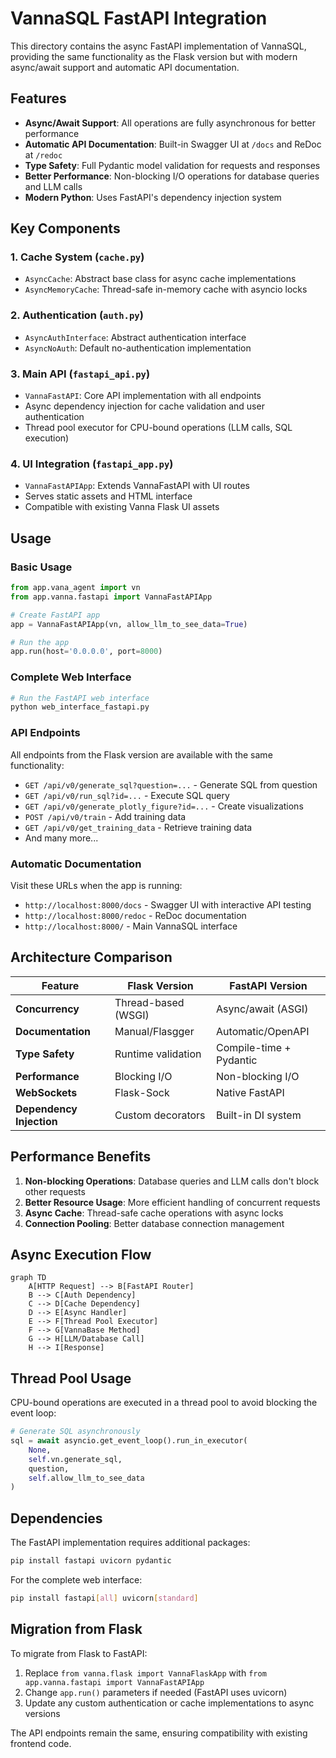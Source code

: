 # VannaSQL FastAPI Integration

This directory contains the async FastAPI implementation of VannaSQL, providing the same functionality as the Flask version but with modern async/await support and automatic API documentation.

## Features

- **Async/Await Support**: All operations are fully asynchronous for better performance
- **Automatic API Documentation**: Built-in Swagger UI at `/docs` and ReDoc at `/redoc`
- **Type Safety**: Full Pydantic model validation for requests and responses
- **Better Performance**: Non-blocking I/O operations for database queries and LLM calls
- **Modern Python**: Uses FastAPI's dependency injection system

## Key Components

### 1. Cache System (`cache.py`)
- `AsyncCache`: Abstract base class for async cache implementations
- `AsyncMemoryCache`: Thread-safe in-memory cache with asyncio locks

### 2. Authentication (`auth.py`)
- `AsyncAuthInterface`: Abstract authentication interface
- `AsyncNoAuth`: Default no-authentication implementation

### 3. Main API (`fastapi_api.py`)
- `VannaFastAPI`: Core API implementation with all endpoints
- Async dependency injection for cache validation and user authentication
- Thread pool executor for CPU-bound operations (LLM calls, SQL execution)

### 4. UI Integration (`fastapi_app.py`)
- `VannaFastAPIApp`: Extends VannaFastAPI with UI routes
- Serves static assets and HTML interface
- Compatible with existing Vanna Flask UI assets

## Usage

### Basic Usage

```python
from app.vana_agent import vn
from app.vanna.fastapi import VannaFastAPIApp

# Create FastAPI app
app = VannaFastAPIApp(vn, allow_llm_to_see_data=True)

# Run the app
app.run(host='0.0.0.0', port=8000)
```

### Complete Web Interface

```bash
# Run the FastAPI web interface
python web_interface_fastapi.py
```

### API Endpoints

All endpoints from the Flask version are available with the same functionality:

- `GET /api/v0/generate_sql?question=...` - Generate SQL from question
- `GET /api/v0/run_sql?id=...` - Execute SQL query
- `GET /api/v0/generate_plotly_figure?id=...` - Create visualizations
- `POST /api/v0/train` - Add training data
- `GET /api/v0/get_training_data` - Retrieve training data
- And many more...

### Automatic Documentation

Visit these URLs when the app is running:
- `http://localhost:8000/docs` - Swagger UI with interactive API testing
- `http://localhost:8000/redoc` - ReDoc documentation
- `http://localhost:8000/` - Main VannaSQL interface

## Architecture Comparison

| Feature | Flask Version | FastAPI Version |
|---------|---------------|-----------------|
| **Concurrency** | Thread-based (WSGI) | Async/await (ASGI) |
| **Documentation** | Manual/Flasgger | Automatic/OpenAPI |
| **Type Safety** | Runtime validation | Compile-time + Pydantic |
| **Performance** | Blocking I/O | Non-blocking I/O |
| **WebSockets** | Flask-Sock | Native FastAPI |
| **Dependency Injection** | Custom decorators | Built-in DI system |

## Performance Benefits

1. **Non-blocking Operations**: Database queries and LLM calls don't block other requests
2. **Better Resource Usage**: More efficient handling of concurrent requests  
3. **Async Cache**: Thread-safe cache operations with async locks
4. **Connection Pooling**: Better database connection management

## Async Execution Flow

```mermaid
graph TD
    A[HTTP Request] --> B[FastAPI Router]
    B --> C[Auth Dependency]
    C --> D[Cache Dependency]
    D --> E[Async Handler]
    E --> F[Thread Pool Executor]
    F --> G[VannaBase Method]
    G --> H[LLM/Database Call]
    H --> I[Response]
```

## Thread Pool Usage

CPU-bound operations are executed in a thread pool to avoid blocking the event loop:

```python
# Generate SQL asynchronously
sql = await asyncio.get_event_loop().run_in_executor(
    None, 
    self.vn.generate_sql, 
    question, 
    self.allow_llm_to_see_data
)
```

## Dependencies

The FastAPI implementation requires additional packages:

```bash
pip install fastapi uvicorn pydantic
```

For the complete web interface:
```bash
pip install fastapi[all] uvicorn[standard]
```

## Migration from Flask

To migrate from Flask to FastAPI:

1. Replace `from vanna.flask import VannaFlaskApp` with `from app.vanna.fastapi import VannaFastAPIApp`
2. Change `app.run()` parameters if needed (FastAPI uses uvicorn)
3. Update any custom authentication or cache implementations to async versions

The API endpoints remain the same, ensuring compatibility with existing frontend code.
